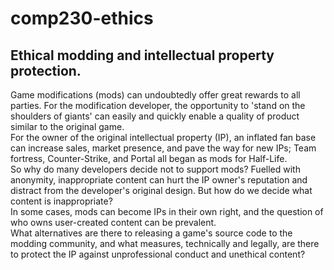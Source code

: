 ﻿# comp230-ethics

## Ethical modding and intellectual property protection.

Game modifications (mods) can undoubtedly offer great rewards to all parties. For the modification developer, the opportunity to 'stand on the shoulders of giants' can easily and quickly enable a quality of product similar to the original game.  
For the owner of the original intellectual property (IP), an inflated fan base can increase sales, market presence, and pave the way for new IPs; Team fortress, Counter-Strike, and Portal all began as mods for Half-Life.  
So why do many developers decide not to support mods? Fuelled with anonymity, inappropriate content can hurt the IP owner's reputation and distract from the developer's original design. But how do we decide what content is inappropriate?  
In some cases, mods can become IPs in their own right, and the question of who owns user-created content can be prevalent.  
What alternatives are there to releasing a game's source code to the modding community, and what measures, technically and legally, are there to protect the IP against unprofessional conduct and unethical content?  
